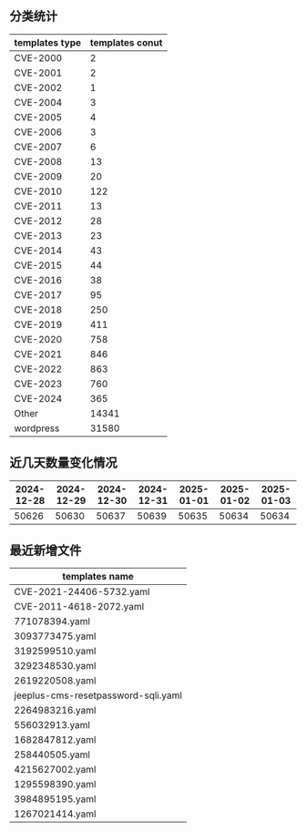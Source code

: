 ## 分类统计
| templates type | templates conut | 
| --- | --- |
| CVE-2000 | 2 |
| CVE-2001 | 2 |
| CVE-2002 | 1 |
| CVE-2004 | 3 |
| CVE-2005 | 4 |
| CVE-2006 | 3 |
| CVE-2007 | 6 |
| CVE-2008 | 13 |
| CVE-2009 | 20 |
| CVE-2010 | 122 |
| CVE-2011 | 13 |
| CVE-2012 | 28 |
| CVE-2013 | 23 |
| CVE-2014 | 43 |
| CVE-2015 | 44 |
| CVE-2016 | 38 |
| CVE-2017 | 95 |
| CVE-2018 | 250 |
| CVE-2019 | 411 |
| CVE-2020 | 758 |
| CVE-2021 | 846 |
| CVE-2022 | 863 |
| CVE-2023 | 760 |
| CVE-2024 | 365 |
| Other | 14341 |
| wordpress | 31580 |
## 近几天数量变化情况
|2024-12-28 | 2024-12-29 | 2024-12-30 | 2024-12-31 | 2025-01-01 | 2025-01-02 | 2025-01-03|
|--- | ------ | ------ | ------ | ------ | ------ | ---|
|50626 | 50630 | 50637 | 50639 | 50635 | 50634 | 50634|
## 最近新增文件
| templates name | 
| --- |
| CVE-2021-24406-5732.yaml |
| CVE-2011-4618-2072.yaml |
| 771078394.yaml |
| 3093773475.yaml |
| 3192599510.yaml |
| 3292348530.yaml |
| 2619220508.yaml |
| jeeplus-cms-resetpassword-sqli.yaml |
| 2264983216.yaml |
| 556032913.yaml |
| 1682847812.yaml |
| 258440505.yaml |
| 4215627002.yaml |
| 1295598390.yaml |
| 3984895195.yaml |
| 1267021414.yaml |
